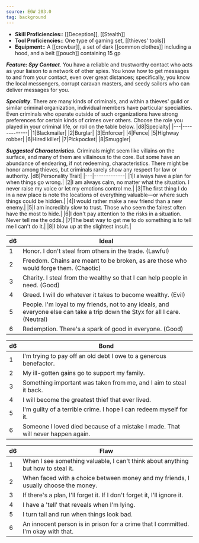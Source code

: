 ```yaml
---
source: EGW 203.0
tag: background
---
```



- **Skill Proficiencies:**: [[Deception]], [[Stealth]]
- **Tool Proficiencies:**: One type of gaming set, [[thieves' tools]]
- **Equipment:**: A [[crowbar]], a set of dark [[common clothes]] including a hood, and a belt [[pouch]] containing 15 gp


**_Feature: Spy Contact_**. You have a reliable and trustworthy contact who acts as your liaison to a network of other spies. You know how to get messages to and from your contact, even over great distances; specifically, you know the local messengers, corrupt caravan masters, and seedy sailors who can deliver messages for you.

**_Specialty_**. There are many kinds of criminals, and within a thieves' guild or similar criminal organization, individual members have particular specialties. Even criminals who operate outside of such organizations have strong preferences for certain kinds of crimes over others. Choose the role you played in your criminal life, or roll on the table below.
|d8|Specialty|
|---|-------------|
|1|Blackmailer|
|2|Burglar|
|3|Enforcer|
|4|Fence|
|5|Highway robber|
|6|Hired killer|
|7|Pickpocket|
|8|Smuggler|


**_Suggested Characteristics_**. Criminals might seem like villains on the surface, and many of them are villainous to the core. But some have an abundance of endearing, if not redeeming, characteristics. There might be honor among thieves, but criminals rarely show any respect for law or authority.
|d8|Personality Trait|
|---|-------------|
|1|I always have a plan for when things go wrong.|
|2|I am always calm, no matter what the situation. I never raise my voice or let my emotions control me.|
|3|The first thing I do in a new place is note the locations of everything valuable—or where such things could be hidden.|
|4|I would rather make a new friend than a new enemy.|
|5|I am incredibly slow to trust. Those who seem the fairest often have the most to hide.|
|6|I don't pay attention to the risks in a situation. Never tell me the odds.|
|7|The best way to get me to do something is to tell me I can't do it.|
|8|I blow up at the slightest insult.|

|d6|Ideal|
|---|-------------|
|1|Honor. I don't steal from others in the trade. (Lawful)|
|2|Freedom. Chains are meant to be broken, as are those who would forge them. (Chaotic)|
|3|Charity. I steal from the wealthy so that I can help people in need. (Good)|
|4|Greed. I will do whatever it takes to become wealthy. (Evil)|
|5|People. I'm loyal to my friends, not to any ideals, and everyone else can take a trip down the Styx for all I care. (Neutral)|
|6|Redemption. There's a spark of good in everyone. (Good)|

|d6|Bond|
|---|-------------|
|1|I'm trying to pay off an old debt I owe to a generous benefactor.|
|2|My ill-gotten gains go to support my family.|
|3|Something important was taken from me, and I aim to steal it back.|
|4|I will become the greatest thief that ever lived.|
|5|I'm guilty of a terrible crime. I hope I can redeem myself for it.|
|6|Someone I loved died because of a mistake I made. That will never happen again.|

|d6|Flaw|
|---|-------------|
|1|When I see something valuable, I can't think about anything but how to steal it.|
|2|When faced with a choice between money and my friends, I usually choose the money.|
|3|If there's a plan, I'll forget it. If I don't forget it, I'll ignore it.|
|4|I have a 'tell' that reveals when I'm lying.|
|5|I turn tail and run when things look bad.|
|6|An innocent person is in prison for a crime that I committed. I'm okay with that.|

